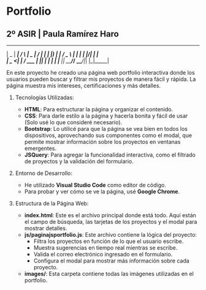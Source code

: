 # Portfolio
2º ASIR | Paula Ramírez Haro
----------------------------
 ____  _____    _    ____  __  __ _____ 
|  _ \| ____|  / \  |  _ \|  \/  | ____|
| |_) |  _|   / _ \ | | | | |\/| |  _|  
|  _ <| |___ / ___ \| |_| | |  | | |___ 
|_| \_\_____/_/   \_\____/|_|  |_|_____|

En este proyecto he creado una página web portfolio interactiva donde los usuarios pueden buscar y filtrar mis proyectos de manera fácil y rápida. La página muestra mis intereses, certificaciones y más detalles.

1. Tecnologías Utilizadas:
   - **HTML**: Para estructurar la página y organizar el contenido.
   - **CSS**: Para darle estilo a la página y hacerla bonita y fácil de usar (Solo usé lo que consideré necesario).
   - **Bootstrap**: Lo utilicé para que la página se vea bien en todos los dispositivos, aprovechando sus componentes como el modal, que permite mostrar información sobre los proyectos 
       en ventanas emergentes.
   - **JSQuery**: Para agregar la funcionalidad interactiva, como el filtrado de proyectos y la validación del formulario.
     
2. Entorno de Desarrollo:
   - He utilizado **Visual Studio Code** como editor de código.
   - Para probar y ver cómo se ve la página, usé **Google Chrome**.

3. Estructura de la Página Web:
   - **index.html**: Este es el archivo principal donde está todo. Aquí están el campo de búsqueda, las tarjetas de los proyectos y el modal para mostrar detalles.
   - **js/paginajsportfolio.js**: Este archivo contiene la lógica del proyecto:
     - Filtra los proyectos en función de lo que el usuario escribe.
     - Muestra sugerencias en tiempo real mientras se escribe.
     - Valida el correo electrónico ingresado en el formulario.
     - Configura el modal para mostrar más información sobre cada proyecto.
   - **images/**: Esta carpeta contiene todas las imágenes utilizadas en el portfolio.
